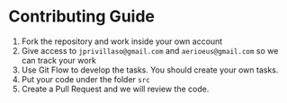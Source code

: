 # Contributing Guide

1. Fork the repository and work inside your own account
2. Give access to `jprivillaso@gmail.com` and `aerioeus@gmail.com` so we can track your work
3. Use Git Flow to develop the tasks. You should create your own tasks.
4. Put your code under the folder `src`
5. Create a Pull Request and we will review the code.